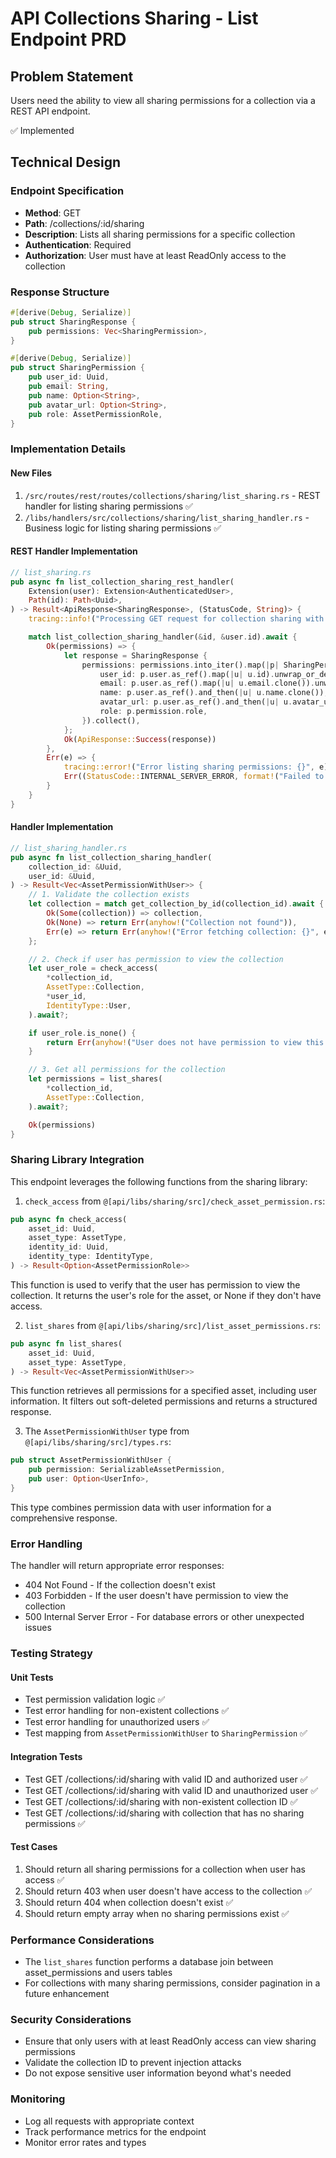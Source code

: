 # API Collections Sharing - List Endpoint PRD

## Problem Statement
Users need the ability to view all sharing permissions for a collection via a REST API endpoint.

✅ Implemented

## Technical Design

### Endpoint Specification
- **Method**: GET
- **Path**: /collections/:id/sharing
- **Description**: Lists all sharing permissions for a specific collection
- **Authentication**: Required
- **Authorization**: User must have at least ReadOnly access to the collection

### Response Structure
```rust
#[derive(Debug, Serialize)]
pub struct SharingResponse {
    pub permissions: Vec<SharingPermission>,
}

#[derive(Debug, Serialize)]
pub struct SharingPermission {
    pub user_id: Uuid,
    pub email: String,
    pub name: Option<String>,
    pub avatar_url: Option<String>,
    pub role: AssetPermissionRole,
}
```

### Implementation Details

#### New Files
1. `/src/routes/rest/routes/collections/sharing/list_sharing.rs` - REST handler for listing sharing permissions ✅
2. `/libs/handlers/src/collections/sharing/list_sharing_handler.rs` - Business logic for listing sharing permissions ✅

#### REST Handler Implementation
```rust
// list_sharing.rs
pub async fn list_collection_sharing_rest_handler(
    Extension(user): Extension<AuthenticatedUser>,
    Path(id): Path<Uuid>,
) -> Result<ApiResponse<SharingResponse>, (StatusCode, String)> {
    tracing::info!("Processing GET request for collection sharing with ID: {}, user_id: {}", id, user.id);

    match list_collection_sharing_handler(&id, &user.id).await {
        Ok(permissions) => {
            let response = SharingResponse {
                permissions: permissions.into_iter().map(|p| SharingPermission {
                    user_id: p.user.as_ref().map(|u| u.id).unwrap_or_default(),
                    email: p.user.as_ref().map(|u| u.email.clone()).unwrap_or_default(),
                    name: p.user.as_ref().and_then(|u| u.name.clone()),
                    avatar_url: p.user.as_ref().and_then(|u| u.avatar_url.clone()),
                    role: p.permission.role,
                }).collect(),
            };
            Ok(ApiResponse::Success(response))
        },
        Err(e) => {
            tracing::error!("Error listing sharing permissions: {}", e);
            Err((StatusCode::INTERNAL_SERVER_ERROR, format!("Failed to list sharing permissions: {}", e)))
        }
    }
}
```

#### Handler Implementation
```rust
// list_sharing_handler.rs
pub async fn list_collection_sharing_handler(
    collection_id: &Uuid,
    user_id: &Uuid,
) -> Result<Vec<AssetPermissionWithUser>> {
    // 1. Validate the collection exists
    let collection = match get_collection_by_id(collection_id).await {
        Ok(Some(collection)) => collection,
        Ok(None) => return Err(anyhow!("Collection not found")),
        Err(e) => return Err(anyhow!("Error fetching collection: {}", e)),
    };

    // 2. Check if user has permission to view the collection
    let user_role = check_access(
        *collection_id,
        AssetType::Collection,
        *user_id,
        IdentityType::User,
    ).await?;

    if user_role.is_none() {
        return Err(anyhow!("User does not have permission to view this collection"));
    }

    // 3. Get all permissions for the collection
    let permissions = list_shares(
        *collection_id,
        AssetType::Collection,
    ).await?;

    Ok(permissions)
}
```

### Sharing Library Integration
This endpoint leverages the following functions from the sharing library:

1. `check_access` from `@[api/libs/sharing/src]/check_asset_permission.rs`:
```rust
pub async fn check_access(
    asset_id: Uuid,
    asset_type: AssetType,
    identity_id: Uuid,
    identity_type: IdentityType,
) -> Result<Option<AssetPermissionRole>>
```
This function is used to verify that the user has permission to view the collection. It returns the user's role for the asset, or None if they don't have access.

2. `list_shares` from `@[api/libs/sharing/src]/list_asset_permissions.rs`:
```rust
pub async fn list_shares(
    asset_id: Uuid,
    asset_type: AssetType,
) -> Result<Vec<AssetPermissionWithUser>>
```
This function retrieves all permissions for a specified asset, including user information. It filters out soft-deleted permissions and returns a structured response.

3. The `AssetPermissionWithUser` type from `@[api/libs/sharing/src]/types.rs`:
```rust
pub struct AssetPermissionWithUser {
    pub permission: SerializableAssetPermission,
    pub user: Option<UserInfo>,
}
```
This type combines permission data with user information for a comprehensive response.

### Error Handling
The handler will return appropriate error responses:
- 404 Not Found - If the collection doesn't exist
- 403 Forbidden - If the user doesn't have permission to view the collection
- 500 Internal Server Error - For database errors or other unexpected issues

### Testing Strategy

#### Unit Tests
- Test permission validation logic ✅
- Test error handling for non-existent collections ✅
- Test error handling for unauthorized users ✅
- Test mapping from `AssetPermissionWithUser` to `SharingPermission` ✅

#### Integration Tests
- Test GET /collections/:id/sharing with valid ID and authorized user ✅
- Test GET /collections/:id/sharing with valid ID and unauthorized user ✅
- Test GET /collections/:id/sharing with non-existent collection ID ✅
- Test GET /collections/:id/sharing with collection that has no sharing permissions ✅

#### Test Cases
1. Should return all sharing permissions for a collection when user has access ✅
2. Should return 403 when user doesn't have access to the collection ✅
3. Should return 404 when collection doesn't exist ✅
4. Should return empty array when no sharing permissions exist ✅

### Performance Considerations
- The `list_shares` function performs a database join between asset_permissions and users tables
- For collections with many sharing permissions, consider pagination in a future enhancement

### Security Considerations
- Ensure that only users with at least ReadOnly access can view sharing permissions
- Validate the collection ID to prevent injection attacks
- Do not expose sensitive user information beyond what's needed

### Monitoring
- Log all requests with appropriate context
- Track performance metrics for the endpoint
- Monitor error rates and types
